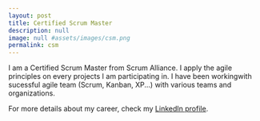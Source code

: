 ```yaml
---
layout: post
title: Certified Scrum Master
description: null
image: null #assets/images/csm.png
permalink: csm
---
```


I am a Certified Scrum Master from Scrum Alliance. I apply the agile principles on every projects I am participating in. I have been workingwith sucessful agile team (Scrum, Kanban, XP...) with various teams and organizations.

For more details about my career, check my <A href="https://www.linkedin.com/in/christophebenoist/">LinkedIn profile</A>.
